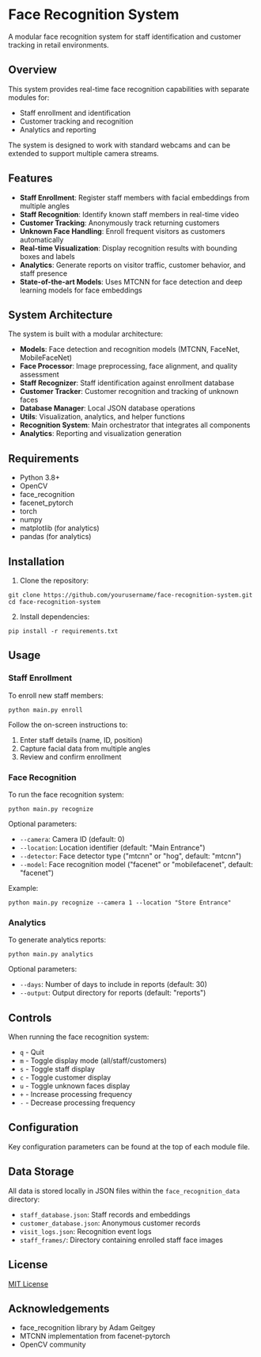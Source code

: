 # Face Recognition System

A modular face recognition system for staff identification and customer tracking in retail environments.

## Overview

This system provides real-time face recognition capabilities with separate modules for:

- Staff enrollment and identification
- Customer tracking and recognition
- Analytics and reporting

The system is designed to work with standard webcams and can be extended to support multiple camera streams.

## Features

- **Staff Enrollment**: Register staff members with facial embeddings from multiple angles
- **Staff Recognition**: Identify known staff members in real-time video
- **Customer Tracking**: Anonymously track returning customers
- **Unknown Face Handling**: Enroll frequent visitors as customers automatically
- **Real-time Visualization**: Display recognition results with bounding boxes and labels
- **Analytics**: Generate reports on visitor traffic, customer behavior, and staff presence
- **State-of-the-art Models**: Uses MTCNN for face detection and deep learning models for face embeddings

## System Architecture

The system is built with a modular architecture:

- **Models**: Face detection and recognition models (MTCNN, FaceNet, MobileFaceNet)
- **Face Processor**: Image preprocessing, face alignment, and quality assessment
- **Staff Recognizer**: Staff identification against enrollment database
- **Customer Tracker**: Customer recognition and tracking of unknown faces
- **Database Manager**: Local JSON database operations
- **Utils**: Visualization, analytics, and helper functions
- **Recognition System**: Main orchestrator that integrates all components
- **Analytics**: Reporting and visualization generation

## Requirements

- Python 3.8+
- OpenCV
- face_recognition
- facenet_pytorch
- torch
- numpy
- matplotlib (for analytics)
- pandas (for analytics)

## Installation

1. Clone the repository:
```
git clone https://github.com/yourusername/face-recognition-system.git
cd face-recognition-system
```

2. Install dependencies:
```
pip install -r requirements.txt
```

## Usage

### Staff Enrollment

To enroll new staff members:

```
python main.py enroll
```

Follow the on-screen instructions to:
1. Enter staff details (name, ID, position)
2. Capture facial data from multiple angles
3. Review and confirm enrollment

### Face Recognition

To run the face recognition system:

```
python main.py recognize
```

Optional parameters:
- `--camera`: Camera ID (default: 0)
- `--location`: Location identifier (default: "Main Entrance")
- `--detector`: Face detector type ("mtcnn" or "hog", default: "mtcnn")
- `--model`: Face recognition model ("facenet" or "mobilefacenet", default: "facenet")

Example:
```
python main.py recognize --camera 1 --location "Store Entrance"
```

### Analytics

To generate analytics reports:

```
python main.py analytics
```

Optional parameters:
- `--days`: Number of days to include in reports (default: 30)
- `--output`: Output directory for reports (default: "reports")

## Controls

When running the face recognition system:

- `q` - Quit
- `m` - Toggle display mode (all/staff/customers)
- `s` - Toggle staff display
- `c` - Toggle customer display
- `u` - Toggle unknown faces display
- `+` - Increase processing frequency
- `-` - Decrease processing frequency

## Configuration

Key configuration parameters can be found at the top of each module file.

## Data Storage

All data is stored locally in JSON files within the `face_recognition_data` directory:
- `staff_database.json`: Staff records and embeddings
- `customer_database.json`: Anonymous customer records
- `visit_logs.json`: Recognition event logs
- `staff_frames/`: Directory containing enrolled staff face images

## License

[MIT License](LICENSE)

## Acknowledgements

- face_recognition library by Adam Geitgey
- MTCNN implementation from facenet-pytorch
- OpenCV community 